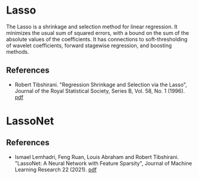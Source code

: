 # Lasso

The Lasso is a shrinkage and selection method for linear regression. It minimizes the usual sum of squared errors, with a bound on the sum of the absolute values of the coefficients. It has connections to soft-thresholding of wavelet coefficients, forward stagewise regression, and boosting methods.

## References

- Robert Tibshirani. "Regression Shrinkage and Selection via the Lasso", Journal of the Royal Statistical Society, Series B, Vol. 58, No. 1 (1996). [pdf](https://webdoc.agsci.colostate.edu/koontz/arec-econ535/papers/Tibshirani%20(JRSS-B%201996).pdf)


# LassoNet

## References 

- Ismael Lemhadri, Feng Ruan, Louis Abraham and Robert Tibshirani. "LassoNet: A Neural Network with Feature Sparsity", Journal of Machine Learning Research 22 (2021). [pdf](https://arxiv.org/pdf/1907.12207)
